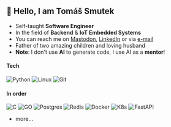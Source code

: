 ## 👋 Hello, I am Tomáš Smutek

- Self-taught **Software Engineer**
- In the field of **Backend** & **IoT Embedded Systems**
- You can reach me on [Mastodon](https://fosstodon.org/@heysmtk), [LinkedIn](https://www.linkedin.com/in/heysmtk/) or via [e-mail](mailto:smtktom@gmail.com)
- Father of two amazing children and loving husband
- **Note**: I don't use **AI** to generate code, I use AI as a **mentor**!

#### Tech
![Python](https://img.shields.io/badge/python-3670A0?style=for-the-badge&logo=python&logoColor=ffdd54)
![Linux](https://img.shields.io/badge/Linux-FCC624?style=for-the-badge&logo=linux&logoColor=black)
![Git](https://img.shields.io/badge/git-%23F05033.svg?style=for-the-badge&logo=git&logoColor=white)

#### In order
![C](https://img.shields.io/badge/C-00599C?style=for-the-badge&logo=c&logoColor=white)
![GO](https://img.shields.io/badge/Go-00ADD8?style=for-the-badge&logo=go&logoColor=white)
![Postgres](https://img.shields.io/badge/postgres-%23316192.svg?style=for-the-badge&logo=postgresql&logoColor=white)
![Redis](https://img.shields.io/badge/redis-%23DD0031.svg?style=for-the-badge&logo=redis&logoColor=white)
![Docker](https://img.shields.io/badge/docker-%230db7ed.svg?style=for-the-badge&logo=docker&logoColor=white)
![K8s](https://img.shields.io/badge/kubernetes-326ce5.svg?&style=for-the-badge&logo=kubernetes&logoColor=white)
![FastAPI](https://img.shields.io/badge/FastAPI-005571?style=for-the-badge&logo=fastapi)
- more...
